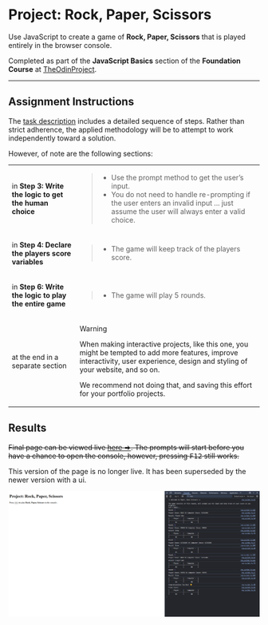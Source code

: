 # Project: Rock, Paper, Scissors

Use JavaScript to create a game of **Rock, Paper, Scissors** that is played entirely in the browser console.

Completed as part of the **JavaScript Basics** section of the **Foundation Course** at
[TheOdinProject](https://www.theodinproject.com).

---

## Assignment Instructions

The [task description](https://www.theodinproject.com/lessons/foundations-rock-paper-scissors) includes a detailed
sequence of steps. Rather than strict adherence, the applied methodology will be to attempt to work independently toward
a solution.

However, of note are the following sections:

<table>
<tr>
<td>

in **Step 3: Write the logic to get the human choice**

</td>
<td>

> - Use the prompt method to get the user’s input.
> - You do not need to handle re-prompting if the user enters an invalid input ... just assume the user will always enter a valid choice.

</td>
</tr>
<tr>
<td>

in **Step 4: Declare the players score variables**


</td>
<td>

> - The game will keep track of the players score.

</td>
</tr>
<tr>
<td>

in **Step 6: Write the logic to play the entire game**


</td>
<td>

> - The game will play 5 rounds.

</td>
</tr>
<tr>
<td>

at the end in a separate section


</td>
<td>

> [!WARNING]
> When making interactive projects, like this one, you might be tempted to add more features, improve interactivity, user experience, design and styling of your website, and so on.
>
> We recommend not doing that, and saving this effort for your portfolio projects.

</td>
</tr>
</table>

## Results

~~Final page can be viewed live [here &rArr;](https://odinprojectassignmentsbypw80.github.io/javascript-basics_project-rps/). The prompts will start before you have a chance to open the console, however, pressing <kbd>F12</kbd> still works.~~

This version of the page is no longer live. It has been superseded by the newer version with a ui.

![screen shot of result](./img/readme/results.png)
